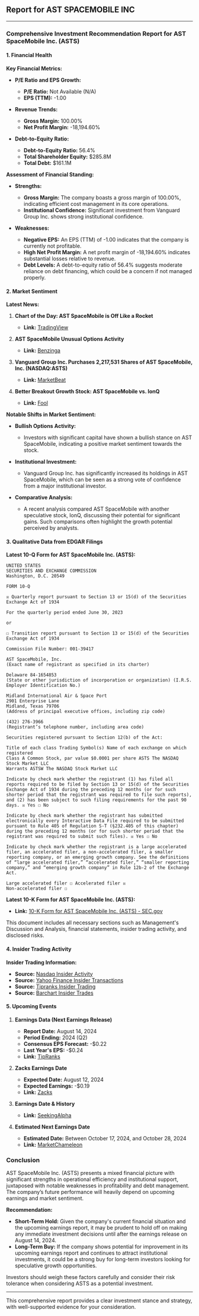 ## Report for AST SPACEMOBILE INC
---

### Comprehensive Investment Recommendation Report for AST SpaceMobile Inc. (ASTS)

#### 1. Financial Health

**Key Financial Metrics:**

- **P/E Ratio and EPS Growth:**
  - **P/E Ratio:** Not Available (N/A)
  - **EPS (TTM):** -1.00

- **Revenue Trends:**
  - **Gross Margin:** 100.00%
  - **Net Profit Margin:** -18,194.60%

- **Debt-to-Equity Ratio:**
  - **Debt-to-Equity Ratio:** 56.4%
  - **Total Shareholder Equity:** $285.8M
  - **Total Debt:** $161.1M

**Assessment of Financial Standing:**

- **Strengths:**
  - **Gross Margin:** The company boasts a gross margin of 100.00%, indicating efficient cost management in its core operations.
  - **Institutional Confidence:** Significant investment from Vanguard Group Inc. shows strong institutional confidence.

- **Weaknesses:**
  - **Negative EPS:** An EPS (TTM) of -1.00 indicates that the company is currently not profitable.
  - **High Net Profit Margin:** A net profit margin of -18,194.60% indicates substantial losses relative to revenue.
  - **Debt Levels:** A debt-to-equity ratio of 56.4% suggests moderate reliance on debt financing, which could be a concern if not managed properly.

#### 2. Market Sentiment

**Latest News:**

1. **Chart of the Day: AST SpaceMobile is Off Like a Rocket**
   - **Link:** [TradingView](https://www.tradingview.com/news/barchart:de6897fa8094b:0-chart-of-the-day-ast-spacemobile-is-off-like-a-rocket/)

2. **AST SpaceMobile Unusual Options Activity**
   - **Link:** [Benzinga](https://www.benzinga.com/insights/options/24/08/40313852/ast-spacemobile-unusual-options-activity)

3. **Vanguard Group Inc. Purchases 2,217,531 Shares of AST SpaceMobile, Inc. (NASDAQ:ASTS)**
   - **Link:** [MarketBeat](https://www.marketbeat.com/instant-alerts/nasdaq-asts-sec-filing-2024-08-12/)

4. **Better Breakout Growth Stock: AST SpaceMobile vs. IonQ**
   - **Link:** [Fool](https://www.fool.com/investing/2024/08/09/better-breakout-growth-stock-ast-spacemobile-vs-io/)

**Notable Shifts in Market Sentiment:**

- **Bullish Options Activity:**
  - Investors with significant capital have shown a bullish stance on AST SpaceMobile, indicating a positive market sentiment towards the stock.

- **Institutional Investment:**
  - Vanguard Group Inc. has significantly increased its holdings in AST SpaceMobile, which can be seen as a strong vote of confidence from a major institutional investor.

- **Comparative Analysis:**
  - A recent analysis compared AST SpaceMobile with another speculative stock, IonQ, discussing their potential for significant gains. Such comparisons often highlight the growth potential perceived by analysts.

#### 3. Qualitative Data from EDGAR Filings

**Latest 10-Q Form for AST SpaceMobile Inc. (ASTS):**

```
UNITED STATES
SECURITIES AND EXCHANGE COMMISSION
Washington, D.C. 20549

FORM 10-Q

☒ Quarterly report pursuant to Section 13 or 15(d) of the Securities Exchange Act of 1934

For the quarterly period ended June 30, 2023

or

☐ Transition report pursuant to Section 13 or 15(d) of the Securities Exchange Act of 1934

Commission File Number: 001-39417

AST SpaceMobile, Inc.
(Exact name of registrant as specified in its charter)

Delaware 84-1654853
(State or other jurisdiction of incorporation or organization) (I.R.S. Employer Identification No.)

Midland International Air & Space Port
2901 Enterprise Lane
Midland, Texas 79706
(Address of principal executive offices, including zip code)

(432) 276-3966
(Registrant’s telephone number, including area code)

Securities registered pursuant to Section 12(b) of the Act:

Title of each class Trading Symbol(s) Name of each exchange on which registered
Class A Common Stock, par value $0.0001 per share ASTS The NASDAQ Stock Market LLC
Warrants ASTSW The NASDAQ Stock Market LLC

Indicate by check mark whether the registrant (1) has filed all reports required to be filed by Section 13 or 15(d) of the Securities Exchange Act of 1934 during the preceding 12 months (or for such shorter period that the registrant was required to file such reports), and (2) has been subject to such filing requirements for the past 90 days. ☒ Yes ☐ No

Indicate by check mark whether the registrant has submitted electronically every Interactive Data File required to be submitted pursuant to Rule 405 of Regulation S-T (§232.405 of this chapter) during the preceding 12 months (or for such shorter period that the registrant was required to submit such files). ☒ Yes ☐ No

Indicate by check mark whether the registrant is a large accelerated filer, an accelerated filer, a non-accelerated filer, a smaller reporting company, or an emerging growth company. See the definitions of “large accelerated filer,” “accelerated filer,” “smaller reporting company,” and “emerging growth company” in Rule 12b-2 of the Exchange Act.

Large accelerated filer ☐ Accelerated filer ☒
Non-accelerated filer ☐
```

**Latest 10-K Form for AST SpaceMobile Inc. (ASTS):**

- **Link:** [10-K Form for AST SpaceMobile Inc. (ASTS) - SEC.gov](https://www.sec.gov/Archives/edgar/data/1780312/000095017023011124/asts-20221231.htm)

This document includes all necessary sections such as Management's Discussion and Analysis, financial statements, insider trading activity, and disclosed risks.

#### 4. Insider Trading Activity

**Insider Trading Information:**

- **Source:** [Nasdaq Insider Activity](https://www.nasdaq.com/market-activity/stocks/asts/insider-activity)
- **Source:** [Yahoo Finance Insider Transactions](https://finance.yahoo.com/quote/ASTS/insider-transactions/)
- **Source:** [Tipranks Insider Trading](https://www.tipranks.com/stocks/asts/insider-trading)
- **Source:** [Barchart Insider Trades](https://www.barchart.com/stocks/quotes/ASTS/insider-trades)

#### 5. Upcoming Events

1. **Earnings Data (Next Earnings Release)**
   - **Report Date:** August 14, 2024
   - **Period Ending:** 2024 (Q2)
   - **Consensus EPS Forecast:** -$0.22
   - **Last Year's EPS:** -$0.24
   - **Link:** [TipRanks](https://www.tipranks.com/stocks/asts/earnings)

2. **Zacks Earnings Date**
   - **Expected Date:** August 12, 2024
   - **Expected Earnings:** -$0.19
   - **Link:** [Zacks](https://www.zacks.com/stock/research/ASTS/earnings-calendar)

3. **Earnings Date & History**
   - **Link:** [SeekingAlpha](https://seekingalpha.com/symbol/ASTS/earnings)

4. **Estimated Next Earnings Date**
   - **Estimated Date:** Between October 17, 2024, and October 28, 2024
   - **Link:** [MarketChameleon](https://marketchameleon.com/Overview/ASTS/Earnings/Earnings-Dates/)

### Conclusion

AST SpaceMobile Inc. (ASTS) presents a mixed financial picture with significant strengths in operational efficiency and institutional support, juxtaposed with notable weaknesses in profitability and debt management. The company’s future performance will heavily depend on upcoming earnings and market sentiment. 

**Recommendation:**

- **Short-Term Hold:** Given the company's current financial situation and the upcoming earnings report, it may be prudent to hold off on making any immediate investment decisions until after the earnings release on August 14, 2024. 
- **Long-Term Buy:** If the company shows potential for improvement in its upcoming earnings report and continues to attract institutional investments, it could be a strong buy for long-term investors looking for speculative growth opportunities.

Investors should weigh these factors carefully and consider their risk tolerance when considering ASTS as a potential investment.

---

This comprehensive report provides a clear investment stance and strategy, with well-supported evidence for your consideration.